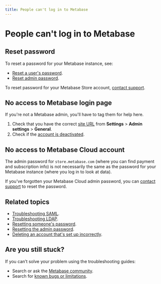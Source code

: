 ```yaml
---
title: People can't log in to Metabase
---
```


# People can't log in to Metabase

## Reset password

To reset a password for your Metabase instance, see:

- [Reset a user's password](../../people-and-groups/managing.md#resetting-someones-password).
- [Reset admin password](../../people-and-groups/managing.md#resetting-the-admin-password).

To reset password for your Metabase Store account, [contact support](https://www.metabase.com/help-premium).

## No access to Metabase login page

If you're not a Metabase admin, you'll have to tag them for help here.

1. Check that you have the correct [site URL](../../configuring-metabase/settings.md) from **Settings** > **Admin settings** > **General**.
2. Check if the [account is deactivated](../../people-and-groups/managing.md#deactivating-an-account).

## No access to Metabase Cloud account

The admin password for `store.metabase.com` (where you can find payment and subscription info) is not necessarily the same as the password for your Metabase instance (where you log in to look at data).

If you've forgotten your Metabase Cloud admin password, you can [contact support](https://www.metabase.com/help-premium) to reset the password.

## Related topics

- [Troubleshooting SAML](./saml.md).
- [Troubleshooting LDAP](./ldap.md).
- [Resetting someone's password](../../people-and-groups/managing.md#resetting-someones-password).
- [Resetting the admin password](../../people-and-groups/managing.md#resetting-the-admin-password).
- [Deleting an account that's set up incorrectly](../../people-and-groups/managing.md#deleting-an-account).

## Are you still stuck?

If you can’t solve your problem using the troubleshooting guides:

- Search or ask the [Metabase community](https://discourse.metabase.com/).
- Search for [known bugs or limitations](./known-issues.md).

